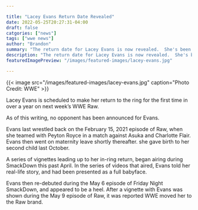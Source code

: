 ```yaml
--- 

title: "Lacey Evans Return Date Revealed"
date: 2022-05-25T20:27:31-04:00
draft: false
catgories: ["news"]
tags: ["wwe news"]
author: "Brandon"
summary: "The return date for Lacey Evans is now revealed.  She's been out of action for about a year now."
description: "The return date for Lacey Evans is now revealed.  She's been out of action for about a year now."
featuredImagePreview: "/images/featured-images/lacey-evans.jpg"

---
```


{{< image src="/images/featured-images/lacey-evans.jpg" caption="Photo Credit: WWE" >}}

Lacey Evans is scheduled to make her return to the ring for the first time in over a year on next week’s WWE Raw.

As of this writing, no opponent has been announced for Evans.

Evans last wrestled back on the February 15, 2021 episode of Raw, when she teamed with Peyton Royce in a match against Asuka and Charlotte Flair. Evans then went on maternity leave shortly thereafter. she gave birth to her second child last October.

A series of vignettes leading up to her in-ring return, began airing during SmackDown this past April. In the series of videos that aired, Evans told her real-life story, and had been presented as a full babyface.

Evans then re-debuted during the May 6 episode of Friday Night SmackDown, and appeared to be a heel. After a vignette with Evans was shown during the May 9 episode of Raw, it was reported WWE moved her to the Raw brand. 



